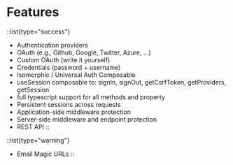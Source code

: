 # Features

::list{type="success"}
- Authentication providers
- OAuth (e.g., Github, Google, Twitter, Azure, ...)
- Custom OAuth (write it yourself)
- Credentials (password + username)
- Isomorphic / Universal Auth Composable
- useSession composable to: signIn, signOut, getCsrfToken, getProviders, getSession
- full typescript support for all methods and property
- Persistent sessions across requests
- Application-side middleware protection
- Server-side middleware and endpoint protection
- REST API
::

::list{type="warning"}
- Email Magic URLs
::

